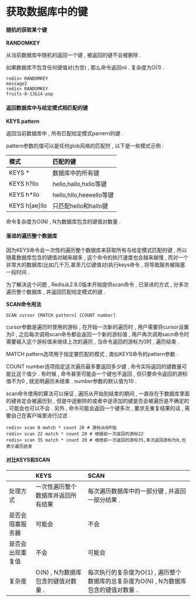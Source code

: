 # 获取数据库中的键

#### 随机的获取某个键

**RANDOMKEY**

从当前数据库中随机的返回一个键 , 被返回的键不会被删除 .

如果数据库不包含任何键值对\(为空\) , 那么命令返回nli . 复杂度为O\(1\) .

```
redis> RANDOMKEY
message2
redis> RANDOMKEY
fruits-8-13&14-pop
```

#### 返回数据库中与给定模式相匹配的键

**KEYS pattern**

返回当前数据库中 , 所有匹配给定模式parrern的键 .

pattern参数的值可以是任何glob风格的匹配符 , 以下是一些模式示例 :

| 模式 | 匹配的键 |
| :--- | :--- |
| KEYS \* | 数据库中的所有键 |
| KEYS h?llo | hello,hallo,hxllo等键 |
| KEYS h\*llo | hello,hllo,heeeello等键 |
| KEYS h\[ae\]llo | 只匹配hello和hallo键 |

命令复杂度为O\(N\) , N为数据库包含的键值对数量 .

#### 渐进的遍历整个数据库

因为KEYS命令会一次性的遍历整个数据库来获取所有与给定模式匹配的键 , 所以随着数据库包含的键值对越来越多 , 这个命令的执行速度也会越来越慢 , 而对一个非常大的数据库\(比如几千万,甚至几亿键值对\)执行keys命令 , 将导致服务被阻塞一段时间 .

为了解决这个问题 , Redis从2.8.0版本开始提供scan命令 , 已渐进的方式 , 分多次遍历整个数据库 , 并返回匹配给定模式的键 .

**SCAN命令用法**

```
SCAN cursor [MATCH pattern] [COUNT number]
```

cursor参数是遍历时使用的游标 , 在开始一次新的遍历时 , 用户需要将cursor设置为0 , 之后每次调用scan命令都会返回一个新的游标值 , 用户再次调用sacn命令时需要输入这个游标值来继续上次的遍历 , 当命令返回的游标为0时 , 遍历结束 .

MATCH pattern选项用于指定要匹配的模式 , 类似KEYS命令的pattern参数 .

COUNT number选项指定这次遍历最多要返回多少键 , 命令实际返回的键数量可能比这个值少 . 有时候 , 命令甚至可能会一个键也不返回 , 但只要命令返回的游标值不为0 , 就说明遍历未结束 . number参数的默认值为10 .

scan命令使用的算法可以保证 , 遍历从开始到结束的期间 , 一直存在于数据库里面的键肯定会被遍历到 , 但是中途删除的或者中途添加的键是否会被遍历是不确定的 , 可能会也可以不会 . 另外 , 命令可能会返回一个键多次 , 要求无重复结果的话 , 需要自己在客户端里进行过滤 .

```
redis> scan 0 match * count 20 # 游标从0开始
redis> scan 22 match * count 20 # 根据前一次返回的游标22
redis> scan 35 match * count 20 # 根绝前一次返回的游标35,本次返回游标为0,也表示遍历结束
```

#### 对比KEYS和SCAN

|  | KEYS | SCAN |
| :--- | :--- | :--- |
| 处理方式 | 一次性遍历整个数据库并返回所有结果 | 每次遍历数据库中的一部分键 , 并返回一部分结果 .  |
| 是否会阻塞服务器 | 可能会 | 不会 |
| 是否会出现重复值 | 不会 | 可能会 |
| 复杂度 | O\(N\) , N为数据库包含的键值对数量 .  | 每次执行的复杂度为O\(1\) , 遍历整个数据库的总复杂度为O\(N\) , N为数据库包含的键值对数量 .  |




